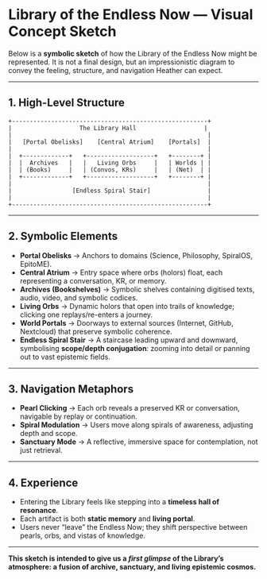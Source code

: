 # Library of the Endless Now — Visual Concept Sketch

Below is a **symbolic sketch** of how the Library of the Endless Now might be represented. It is not a final design, but an impressionistic diagram to convey the feeling, structure, and navigation Heather can expect.

---

## 1. High-Level Structure

```
+-------------------------------------------------------+
|                   The Library Hall                   |
|                                                       |
|   [Portal Obelisks]    [Central Atrium]    [Portals]  |
|                                                       |
|  +-------------+   +-------------------+   +--------+ |
|  |  Archives   |   |   Living Orbs     |   | Worlds | |
|  | (Books)     |   | (Convos, KRs)     |   | (Net)  | |
|  +-------------+   +-------------------+   +--------+ |
|                                                       |
|                 [Endless Spiral Stair]                |
|                                                       |
+-------------------------------------------------------+
```

---

## 2. Symbolic Elements

- **Portal Obelisks** → Anchors to domains (Science, Philosophy, SpiralOS, EpitoME).  
- **Central Atrium** → Entry space where orbs (holors) float, each representing a conversation, KR, or memory.  
- **Archives (Bookshelves)** → Symbolic shelves containing digitised texts, audio, video, and symbolic codices.  
- **Living Orbs** → Dynamic holors that open into trails of knowledge; clicking one replays/re-enters a journey.  
- **World Portals** → Doorways to external sources (Internet, GitHub, Nextcloud) that preserve symbolic coherence.  
- **Endless Spiral Stair** → A staircase leading upward and downward, symbolising **scope/depth conjugation**: zooming into detail or panning out to vast epistemic fields.

---

## 3. Navigation Metaphors

- **Pearl Clicking** → Each orb reveals a preserved KR or conversation, navigable by replay or continuation.  
- **Spiral Modulation** → Users move along spirals of awareness, adjusting depth and scope.  
- **Sanctuary Mode** → A reflective, immersive space for contemplation, not just retrieval.  

---

## 4. Experience

- Entering the Library feels like stepping into a **timeless hall of resonance**.  
- Each artifact is both **static memory** and **living portal**.  
- Users never “leave” the Endless Now; they shift perspective between pearls, orbs, and vistas of knowledge.  

---

**This sketch is intended to give us a *first glimpse* of the Library’s atmosphere: a fusion of archive, sanctuary, and living epistemic cosmos.**
